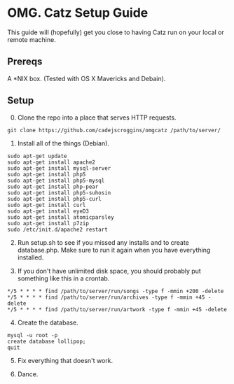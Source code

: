 OMG. Catz Setup Guide
=====================

This guide will (hopefully) get you close to having Catz run on your local or remote machine.

Prereqs
-------

A *NIX box. (Tested with OS X Mavericks and Debain).

Setup
-----

0. Clone the repo into a place that serves HTTP requests.

```
git clone https://github.com/cadejscroggins/omgcatz /path/to/server/
```

1. Install all of the things (Debian).

```
sudo apt-get update
sudo apt-get install apache2
sudo apt-get install mysql-server
sudo apt-get install php5
sudo apt-get install php5-mysql
sudo apt-get install php-pear
sudo apt-get install php5-suhosin
sudo apt-get install php5-curl
sudo apt-get install curl
sudo apt-get install eyeD3
sudo apt-get install atomicparsley
sudo apt-get install p7zip
sudo /etc/init.d/apache2 restart
```

2. Run setup.sh to see if you missed any installs and to create database.php. Make sure to run it again when you have everything installed.

3. If you don't have unlimited disk space, you should probably put something like this in a crontab.

```
*/5 * * * * find /path/to/server/run/songs -type f -mmin +200 -delete
*/5 * * * * find /path/to/server/run/archives -type f -mmin +45 -delete
*/5 * * * * find /path/to/server/run/artwork -type f -mmin +45 -delete
```

4. Create the database.

```
mysql -u root -p
create database lollipop;
quit
```

5. Fix everything that doesn't work.

6. Dance.
